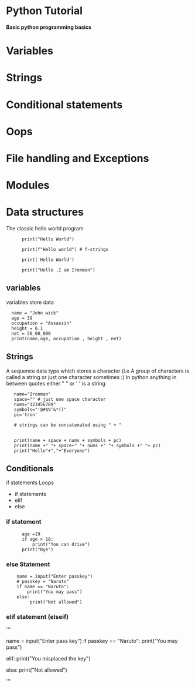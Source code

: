 # Python Tutorial
 
**Basic python programming basics** 
# Variables
# Strings
# Conditional statements
# Oops 
# File handling and Exceptions
# Modules 
# Data structures
The classic hello world program

          print("Hello World")

          print(f"Hello world") # f-strings

          print('Hello World')
     
          print("Hello ,I am Ironman")
 
 
## variables 


variables store data 

      name = "John wick"
      age = 39
      occupation = "Assassin"
      height = 6.1
      net = 50_00_000
      print(name,age, occupation , height , net)

 ## Strings

 
  A sequence data type which stores a character (i.e A group of characters is called a string or just one character sometimes :)
  In python anything in between quotes either " " or ' ' is a string

       name="Ironman"
       space="" # just one space character
       nums="123456789"
       symbols="!@#$%^&*()"
       pc='tron'

       # strings can be concatenated using " + " 

       
       print(name + space + nums + symbols + pc)
       print(name +" "+ space+" "+ nums +" "+ symbols +" "+ pc)
       print("Hello"+","+"Everyone")

## Conditionals
if statements
Loops

* if statements
* elif
* else

### if statement

          age =19
          if age > 18:
              print("You can drive")
          print("Bye")


### else Statement


        name = input("Enter passkey")
        # passkey = "Naruto"
        if name == "Naruto":
            print("You may pass")
        else:
             print("Not allowed")
  
### elif statement (elseif)


'''

name = input("Enter pass key")
if passkey == "Naruto":
  print("You may pass")

elif:
  print("You misplaced the key")

else:
   print("Not allowed")

'''


